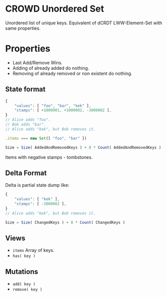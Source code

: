 # CROWD Unordered Set

Unordered list of unique keys. Equivalent of dCRDT LWW-Element-Set with same properties.

# Properties

- Last Add/Remove Wins.
- Adding of already added do nothing.
- Removing of already removed or non existent do nothing.

## State format

```javascript
{
	"values": [ "foo", "bar", "kek" ],
	"stamps": [ +1000001, +1000002, -3000002 ],
}
// Alice adds "foo".
// Bob adds "bar".
// Alice adds "kek", but Bob removes it.

.items === new Set([ "foo", "bar" ])

Size = Size( AddedAndRemovedKeys ) + 8 * Count( AddedAndRemovedKeys )
```

Items with negative stamps - tombstones.

## Delta Format

Delta is partial state dump like:

```javascript
{
	"values": [ "kek" ],
	"stamps": [ -3000002 ],
}
// Alice adds "kek", but Bob removes it.

Size = Size( ChangedKeys ) + 8 * Count( ChangedKeys )
```

## Views

- `items` Array of keys.
- `has( key )`

## Mutations

- `add( key )`
- `remove( key )`
